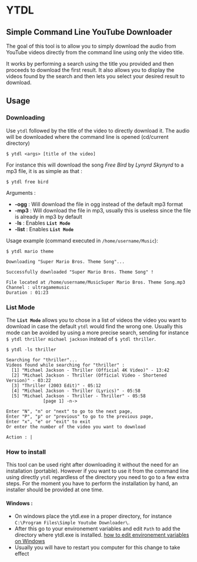 
# YTDL
## Simple Command Line YouTube Downloader
The goal of this tool is to allow you to simply download the audio from YouTube videos directly from the command line using only the video title.

It works by performing a search using the title you provided and then proceeds to download the first result.
It also allows you to display the videos found by the search and then lets you select your desired result to download.
## Usage
### Downloading
Use `ytdl` followed by the title of the video to directly download it.
The audio will be downloaded where the command line is opened (cd/current directory)

    $ ytdl <args> [title of the video]
For instance this will download the song *Free Bird* by *Lynyrd Skynyrd* to a mp3 file, it is as simple as that :

	$ ytdl free bird
Arguments :
- **-ogg** : Will download the file in ogg instead of the default mp3 format
- **-mp3** : Will download the file in mp3, usually this is useless since the file is already in mp3 by default
- -**ls** : Enables **`List Mode`**
- **-list** : Enables **`List Mode`**

Usage example (command executed in `/home/username/Music`): 

    $ ytdl mario theme
    
	Downloading "Super Mario Bros. Theme Song"...

	Successfully downloaded "Super Mario Bros. Theme Song" !

	File located at /home/username/MusicSuper Mario Bros. Theme Song.mp3
	Channel : ultragamemusic
	Duration : 01:23

### List Mode
The **`List Mode`** allows you to chose in a list of videos the video you want to download in case the default `ytdl` would find the wrong one.
Usually this mode can be avoided by using a more precise search, sending for instance `$ ytdl thriller michael jackson` instead of `$ ytdl thriller`.

	$ ytdl -ls thriller
	
	Searching for "thriller"...
	Videos found while searching for "thriller" :
	  [1] "Michael Jackson - Thriller (Official 4K Video)" - 13:42
	  [2] "Michael Jackson - Thriller (Official Video - Shortened Version)" - 03:22
	  [3] "Thriller (2003 Edit)" - 05:12
	  [4] "Michael Jackson - Thriller (Lyrics)" - 05:58
	  [5] "Michael Jackson - Thriller - Thriller" - 05:58
	              [page 1] -n->

	Enter "N", "n" or "next" to go to the next page,
	Enter "P", "p" or "previous" to go to the previous page,
	Enter "x", "e" or "exit" to exit
	Or enter the number of the video you want to download

	Action : |
	
	
### How to install
This tool can be used right after downloading it without the need for an installation (portable).
However if you want to use it from the command line using directly `ytdl` regardless of the directory you need to go to a few extra steps.
For the moment you have to perform the installation by hand, an installer should be provided at one time.

#### Windows :
- On windows place the ytdl.exe in a proper directory, for instance `C:\Program Files\Simple Youtube Downloader\`.
- After this go to your environement variables and edit `Path` to add the directory where ytdl.exe is installed. [how to edit environement variables on Windows](https://www.wikihow.com/Change-the-PATH-Environment-Variable-on-Windows)
- Usually you will have to restart you computer for this change to take effect
